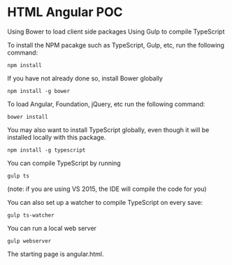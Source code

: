 # HTML Angular POC

Using Bower to load client side packages
Using Gulp to compile TypeScript

To install the NPM pacakge such as TypeScript, Gulp, etc, run the following command:

`npm install`

If you have not already done so, install Bower globally

 `npm install -g bower`

To load Angular, Foundation, jQuery, etc run the following command:

`bower install`

You may also want to install TypeScript globally, even though it will be installed locally with this package.

`npm install -g typescript`

You can compile TypeScript by running 

`gulp ts`

(note: if you are using VS 2015, the IDE will compile the code for you)

You can also set up a watcher to compile TypeScript on every save:

`gulp ts-watcher`

You can run a local web server

`gulp webserver`

The starting page is angular.html.
